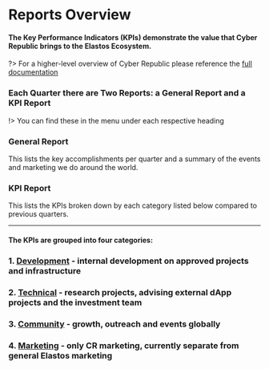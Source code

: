 
# Reports Overview

#### The Key Performance Indicators (KPIs) demonstrate the value that Cyber Republic brings to the Elastos Ecosystem.

?> For a higher-level overview of Cyber Republic please reference the [full documentation](/main/)

### Each Quarter there are Two Reports: a General Report and a KPI Report

!> You can find these in the menu under each respective heading

### General Report

This lists the key accomplishments per quarter and a summary of the events and marketing we do around the world.

### KPI Report

This lists the KPIs broken down by each category listed below compared to previous quarters.

---

#### The KPIs are grouped into **four** categories:

### 1. [Development](/reports/kpi-development.md) - internal development on approved projects and infrastructure

### 2. [Technical](/reports/kpi-technical.md) - research projects, advising external dApp projects and the investment team

### 3. [Community](/reports/kpi-community.md) - growth, outreach and events globally

### 4. [Marketing](/reports/kpi-marketing.md) - only CR marketing, currently separate from general Elastos marketing

<br/>
<br/>
<br/>
